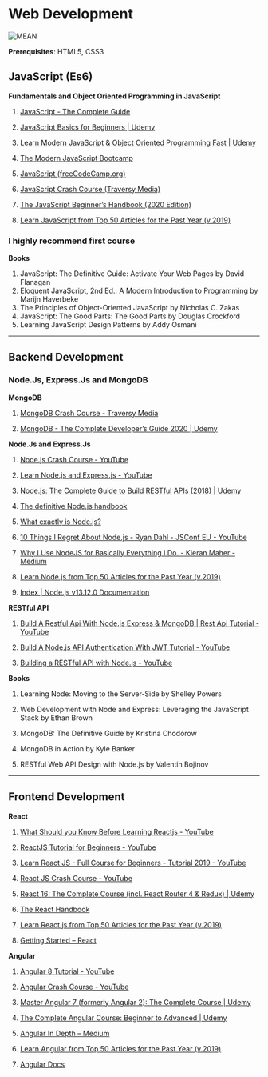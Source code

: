 # Web Development

![MEAN](https://miro.medium.com/max/1280/1*kkXbE9GlS73U7x1iXHP_vQ.png)

**Prerequisites**: HTML5, CSS3

## JavaScript (Es6)

 **Fundamentals and Object Oriented Programming in JavaScript**
 
1. [JavaScript - The Complete Guide](https://www.udemy.com/course/javascript-the-complete-guide-2020-beginner-advanced/)
	
2. [JavaScript Basics for Beginners | Udemy](https://www.udemy.com/course/javascript-basics-for-beginners/)
	
3. [Learn Modern JavaScript & Object Oriented Programming Fast | Udemy](https://www.udemy.com/course/javascript-object-oriented-programming/)
	
4. [The Modern JavaScript Bootcamp](https://www.udemy.com/course/modern-javascript/)
	
5. [JavaScript (freeCodeCamp.org)](https://www.youtube.com/watch?v=PkZNo7MFNFg)
	
6. [JavaScript Crash Course (Traversy Media)](https://www.youtube.com/watch?v=hdI2bqOjy3c)
	
7. [The JavaScript Beginner’s Handbook (2020 Edition)](https://www.freecodecamp.org/news/the-complete-javascript-handbook-f26b2c71719c/)
	
8. [Learn JavaScript from Top 50 Articles for the Past Year (v.2019)](https://medium.mybridge.co/learn-javascript-from-top-50-articles-for-the-past-year-v-2019-57a26f277f47)
	

### I highly recommend first course

**Books**
1. JavaScript: The Definitive Guide: Activate Your Web Pages by David Flanagan
2. Eloquent JavaScript, 2nd Ed.: A Modern Introduction to Programming by Marijn Haverbeke
3. The Principles of Object-Oriented JavaScript by Nicholas C. Zakas
4. JavaScript: The Good Parts: The Good Parts by Douglas Crockford
5. Learning JavaScript Design Patterns by Addy Osmani
 
- - - -

## Backend Development

### Node.Js, Express.Js and MongoDB

**MongoDB**
1. [MongoDB Crash Course - Traversy Media](https://www.youtube.com/watch?v=-56x56UppqQ)
	
2. [MongoDB - The Complete Developer’s Guide 2020 | Udemy](https://www.udemy.com/course/mongodb-the-complete-developers-guide/)

**Node.Js and Express.Js**
1. [Node.js Crash Course - YouTube](https://www.youtube.com/watch?v=fBNz5xF-Kx4)

2. [Learn Node.js and Express.js - YouTube](https://www.youtube.com/watch?v=fBNz5xF-Kx4)

3. [Node.js: The Complete Guide to Build RESTful APIs (2018) | Udemy](https://www.udemy.com/course/nodejs-master-class/)

4. [The definitive Node.js handbook](https://www.freecodecamp.org/news/the-definitive-node-js-handbook-6912378afc6e/)

5. [What exactly is Node.js?](https://www.freecodecamp.org/news/what-exactly-is-node-js-ae36e97449f5/)

6. [10 Things I Regret About Node.js - Ryan Dahl - JSConf EU - YouTube](https://www.youtube.com/watch?v=M3BM9TB-8yA)

7. [Why I Use NodeJS for Basically Everything I Do. - Kieran Maher - Medium](https://medium.com/@kieranmaher13/why-i-use-nodejs-for-basically-everything-i-do-e0a627787ecc)

8. [Learn Node.js from Top 50 Articles for the Past Year (v.2019)](https://medium.mybridge.co/learn-node-js-from-top-50-articles-for-the-past-year-v-2019-2ec0a6a2cfa2)

9. [Index | Node.js v13.12.0 Documentation](https://nodejs.org/api/)


**RESTful API**

1. [Build A Restful Api With Node.js Express & MongoDB | Rest Api Tutorial - YouTube](https://www.youtube.com/watch?v=vjf774RKrLc)

2. [Build A Node.js API Authentication With JWT Tutorial - YouTube](https://www.youtube.com/watch?v=2jqok-WgelI)

3. [Building a RESTful API with Node.js - YouTube](https://www.youtube.com/playlist?list=PL55RiY5tL51q4D-B63KBnygU6opNPFk_q)

**Books**

1. Learning Node: Moving to the Server-Side by Shelley Powers

2. Web Development with Node and Express: Leveraging the JavaScript Stack by Ethan Brown

3. MongoDB: The Definitive Guide by Kristina Chodorow

4. MongoDB in Action by Kyle Banker

5. RESTful Web API Design with Node.js by Valentin Bojinov

- - - -
## Frontend Development

**React**

1. [What Should you Know Before Learning Reactjs - YouTube](https://www.youtube.com/watch?v=3Ieh8BLy9UU)

2. [ReactJS Tutorial for Beginners - YouTube](https://www.youtube.com/playlist?list=PLC3y8-rFHvwgg3vaYJgHGnModB54rxOk3)

3. [Learn React JS - Full Course for Beginners - Tutorial 2019 - YouTube](https://www.youtube.com/watch?v=DLX62G4lc44)

4. [React JS Crash Course - YouTube](https://www.youtube.com/watch?v=sBws8MSXN7A)

5. [React 16: The Complete Course (incl. React Router 4 & Redux) | Udemy](https://www.udemy.com/course/react-the-complete-guide-incl-redux/)

6. [The React Handbook](https://www.freecodecamp.org/news/the-react-handbook-b71c27b0a795/)

7. [Learn React.js from Top 50 Articles for the Past Year (v.2019)](https://medium.mybridge.co/learn-react-js-from-top-50-articles-for-the-past-year-v-2019-baaacfc521c)

8. [Getting Started – React](https://reactjs.org/docs/getting-started.html)


**Angular**

1. [Angular 8 Tutorial - YouTube](https://www.youtube.com/playlist?list=PLC3y8-rFHvwhBRAgFinJR8KHIrCdTkZcZ)

2. [Angular Crash Course - YouTube](https://www.youtube.com/watch?v=Fdf5aTYRW0E)

3. [Master Angular 7 (formerly Angular 2): The Complete Course | Udemy](https://www.udemy.com/course/the-complete-guide-to-angular-2/)

4. [The Complete Angular Course: Beginner to Advanced | Udemy](https://www.udemy.com/course/the-complete-angular-master-class/)

5. [Angular In Depth – Medium](https://medium.com/angular-in-depth)

6. [Learn Angular from Top 50 Articles for the Past Year (v.2019)](https://medium.mybridge.co/learn-angular-from-top-50-articles-for-the-past-year-v-2019-90ebe34dce1d)

7. [Angular Docs](https://angular.io/docs)






